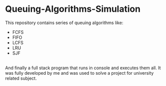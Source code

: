 # Queuing-Algorithms-Simulation
This repository contains series of queuing algorithms like:
- FCFS
- FIFO
- LCFS
- LRU
- SJF
<br>
And finally a full stack program that runs in console and executes them all. It was fully developed by me and was used to solve a project for university related subject.
